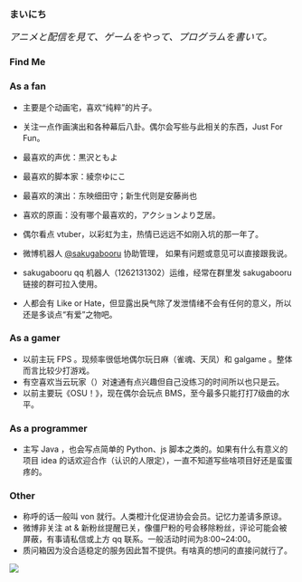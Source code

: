 ### まいにち

<i style="font-size:120%">アニメと配信を見て、ゲームをやって、プログラムを書いて。</i>

### Find Me



### As a fan

-  主要是个动画宅，喜欢“纯粹”的片子。

- 关注一点作画演出和各种幕后八卦。偶尔会写些与此相关的东西，Just For Fun。

- 最喜欢的声优：黒沢ともよ

- 最喜欢的脚本家：綾奈ゆにこ

- 最喜欢的演出：东映细田守；新生代则是安藤尚也

- 喜欢的原画：没有哪个最喜欢的，アクションより芝居。

- 偶尔看点 vtuber，以彩虹为主，热情已远远不如刚入坑的那一年了。
- 微博机器人 [@sakugabooru](https://weibo.com/u/5721599343) 协助管理， 如果有问题或意见可以直接跟我说。

- sakugabooru qq 机器人（1262131302）运维，经常在群里发 sakugabooru 链接的群可拉入使用。

- 人都会有 Like or Hate，但显露出戾气除了发泄情绪不会有任何的意义，所以还是多谈点“有爱”之物吧。

### As a gamer

- 以前主玩 FPS 。现频率很低地偶尔玩日麻（雀魂、天凤）和 galgame 。整体而言比较少打游戏。
- 有空喜欢当云玩家（）对速通有点兴趣但自己没练习的时间所以也只是云。
- 以前主要玩《OSU！》，现在偶尔会玩点 BMS，至今最多只能打打7级曲的水平。

### As a programmer

- 主写 Java ，也会写点简单的 Python、js 脚本之类的。如果有什么有意义的项目 idea 的话欢迎合作（认识的人限定），一直不知道写些啥项目好还是蛮蛋疼的。

### Other

- 称呼的话一般叫 von 就行。人类橙汁化促进协会会员。记忆力差请多原谅。
- 微博非关注 at & 新粉丝提醒已关，像僵尸粉的号会移除粉丝，评论可能会被屏蔽，有事请私信或上方 qq 联系。一般活动时间为8:00~24:00。
- 质问箱因为没合适稳定的服务因此暂不提供。有啥真的想问的直接问就行了。

![](/img/about_pic_1.png)

